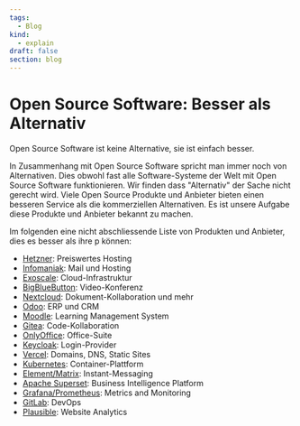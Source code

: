 ```yaml
---
tags:
  - Blog
kind:
  - explain
draft: false
section: blog
---
```

# Open Source Software: Besser als Alternativ
Open Source Software ist keine Alternative, sie ist einfach besser.

In Zusammenhang mit Open Source Software spricht man immer noch von Alternativen. Dies obwohl fast alle Software-Systeme der Welt mit Open Source Software funktionieren. Wir finden dass "Alternativ" der Sache nicht gerecht wird. Viele Open Source Produkte und Anbieter bieten einen besseren Service als die kommerziellen Alternativen. Es ist unsere Aufgabe diese Produkte und Anbieter bekannt zu machen.

Im folgenden eine nicht abschliessende Liste  von Produkten und Anbieter, dies es besser als ihre p können:

* [Hetzner](https://www.hetzner.com/): Preiswertes Hosting
* [Infomaniak](https://www.infomaniak.com): Mail und Hosting
* [Exoscale](https://www.exoscale.com/): Cloud-Infrastruktur
* [BigBlueButton](https://bigbluebutton.org/): Video-Konferenz
* [Nextcloud](https://nextcloud.com/): Dokument-Kollaboration und mehr
* [Odoo](https://www.odoo.com): ERP und CRM
* [Moodle](https://moodle.org/): Learning Management System
* [Gitea](https://gitea.io): Code-Kollaboration
* [OnlyOffice](https://www.onlyoffice.com): Office-Suite
* [Keycloak](https://www.keycloak.org/): Login-Provider
* [Vercel](https://vercel.com): Domains, DNS, Static Sites
* [Kubernetes](https://kubernetes.io/): Container-Plattform
* [Element/Matrix](https://element.io/): Instant-Messaging
* [Apache Superset](https://superset.apache.org/): Business Intelligence Platform
* [Grafana/Prometheus](https://grafana.com/): Metrics and Monitoring
* [GitLab](https://about.gitlab.com/): DevOps
* [Plausible](https://plausible.io): Website Analytics